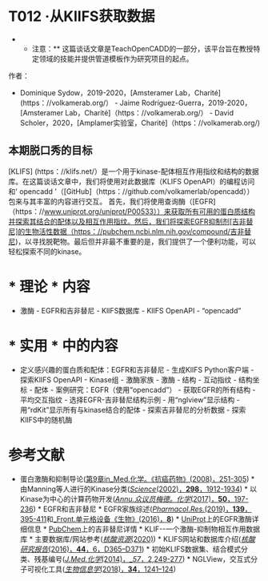 # T012 ·从KlIFS获取数据

* * 注意：** 这篇谈话文章是TeachOpenCADD的一部分，该平台旨在教授特定领域的技能并提供管道模板作为研究项目的起点。

作者：

- Dominique Sydow，2019-2020，[Amsteramer Lab，Charité] (https：//volkamerab.org/） - Jaime Rodríguez-Guerra，2019-2020，[Amsteramer Lab，Charité]（https：//volkamerab.org/） - David Scholer，2020，[Amplamer实验室，Charité]（https：//volkamerab.org/)

 ## 本期脱口秀的目标

[KLIFS] (https：//klifs.net/）是一个用于kinase-配体相互作用指纹和结构的数据库。在这篇谈话文章中，我们将使用对此数据库（KLIFS OpenAPI）的编程访问和' opencadd '（[GitHub]（https：//github.com/volkamerlab/opencadd））包来与其丰富的内容进行交互。 首先，我们将使用查询酶（[EGFR]（https：//www.uniprot.org/uniprot/P00533））来获取所有可用的蛋白质结构并探索其结合的配体以及相互作用指纹。然后，我们将探索EGFR抑制剂[吉非替尼]的生物活性数据（https：//pubchem.ncbi.nlm.nih.gov/compound/吉非替尼)，以寻找脱靶物。最后但并非最不重要的是，我们提供了一个便利功能，可以轻松探索不同的kinase。

 # * 理论 * 内容

- 激酶 - EGFR和吉非替尼 - KlIFS数据库 - KlIFS OpenAPI - “opencadd”

 # * 实用 * 中的内容

- 定义感兴趣的蛋白质和配体：EGFR和吉非替尼 - 生成KlIFS Python客户端 - 探索KlIFS OpenAPI - Kinase组 - 激酶家族 - 激酶 - 结构 - 互动指纹 - 结构坐标 - 配体 - 案例研究：EGFR（使用“opencadd”） - 获取EGFR的所有结构 - 平均交互指纹 - 选择EGFR-吉非替尼结构示例 - 用“nglview”显示结构 - 用“rdKit”显示所有与kinase结合的配体 - 探索吉非替尼的分析数据 - 探索KlIFS中的随机酶

 # 参考文献

* 蛋白激酶和抑制导论([第9章in_Med.化学。《抗癌药物》(2008)，251-305](https://www.sciencedirect.com/science/article/pii/B9780444528247000093)) * 由Manning等人进行的Kinase分类([_Science_(2002)，__298__，1912-1934](https://pubmed.ncbi.nlm.nih.gov/12471243/)) * 以Kinase为中心的计算药物开发([_Annu.众议员梅德。化学_(2017)，__50__，197-236](https://www.sciencedirect.com/science/article/pii/S0065774317300040?via%3Dihub)) * EGFR和吉非替尼 * EGFR家族综述([_Pharmacol.Res._(2019)，__139__，395-411](https://www.sciencedirect.com/science/article/abs/pii/S104366181831747X?via%3Dihub)和[_Front.单元格设备《生物》(2016)，__8__](https://www.frontiersin.org/articles/10.3389/fcell.2016.00088/full)) * [UniProt](https://www.uniprot.org/uniprot/P00533)上的EGFR激酶详细信息 * [PubChem](https://pubchem.ncbi.nlm.nih.gov/compound/Gefitinib)上的吉非替尼详情 * KLIF--一个激酶-抑制物相互作用数据库 * 主要数据库/网站参考([_核酸资源_(2020)](https://academic.oup.com/nar/advance-article/doi/10.1093/nar/gkaa895/5934416)) * KLIFS网站和数据库介绍([_核酸研究报告_(2016)，__44__，6，D365–D371](https://doi.org/10.1093/nar/gkv1082)) * 初始KLIFS数据集、结合模式分类、残基编号([_J.Med.化学_(2014)，__57_，2,249-277](https://pubs.acs.org/doi/abs/10.1021/jm400378w)) * NGLView，交互式分子可视化工具([_生物信息学_(2018)，__34__，1241–124](https://doi.org/10.1093/bioinformatics/btx789)) 